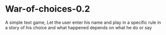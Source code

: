 # War-of-choices-0.2
A simple text game, Let the user enter his name and play in a specific rule in a story of his choice  and what happened depends on what he do or say 
